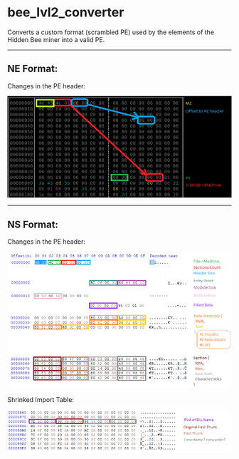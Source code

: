 # bee_lvl2_converter

Converts a custom format (scrambled PE) used by the elements of the Hidden Bee miner into a valid PE.<br/>
<hr/>

NE Format:
---

Changes in the PE header:<br/>

![diagram](../pics/scrambled_pe1.png)
<br/>
<hr/>

NS Format:
---

Changes in the PE header:<br/>

![diagram](../pics/ns_format1.png)
<br/>

Shrinked Import Table:

![diagram](../pics/ns_format_imports.png)
